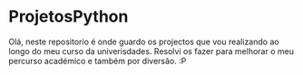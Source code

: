 # ProjetosPython
Olá, neste repositorio é onde guardo os projectos que vou realizando ao longo do meu curso da univerisdades. 
Resolvi os fazer para melhorar o meu percurso académico e também por diversão. :P 
